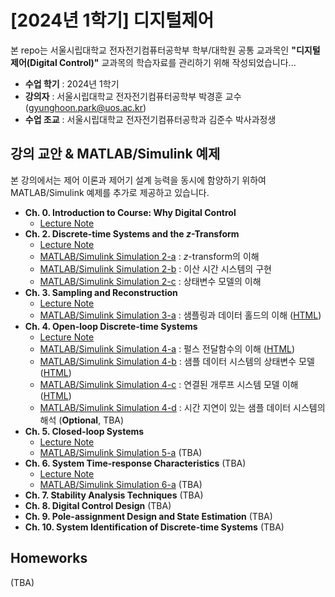 # **[2024년 1학기] 디지털제어**

본 repo는 서울시립대학교 전자전기컴퓨터공학부 학부/대학원 공통 교과목인 **"디지털제어(Digital Control)"** 교과목의 학습자료를 관리하기 위해 작성되었습니다...

- **수업 학기** : 2024년 1학기
- **강의자** : 서울시립대학교 전자전기컴퓨터공학부 박경훈 교수 (gyunghoon.park@uos.ac.kr)
- **수업 조교** : 서울시립대학교 전자전기컴퓨터공학과 김준수 박사과정생

## **강의 교안 \& MATLAB/Simulink 예제**

본 강의에서는 제어 이론과 제어기 설계 능력을 동시에 함양하기 위하여 MATLAB/Simulink 예제를 추가로 제공하고 있습니다.

- **Ch. 0. Introduction to Course: Why Digital Control**
  - [Lecture Note](https://github.com/CDSL-UoS/Course_Digital-Control_2024/blob/main/Lecture_Notes/CH00_Introduction.pdf)
- **Ch. 2. Discrete-time Systems and the $z$-Transform**
  - [Lecture Note](https://github.com/CDSL-UoS/Course_Digital-Control_2024/blob/main/Lecture_Notes/CH02_Discrete-time%20Systems%20and%20z-Transform.pdf)
  - [MATLAB/Simulink Simulation 2-a](https://github.com/CDSL-UoS/Course_Digital-Control_2024/tree/main/MATLAB-Simulink/CH02/2-a) : $z$-transform의 이해
  - [MATLAB/Simulink Simulation 2-b](https://github.com/CDSL-UoS/Course_Digital-Control_2024/tree/main/MATLAB-Simulink/CH02/2-b) : 이산 시간 시스템의 구현
  - [MATLAB/Simulink Simulation 2-c](https://github.com/CDSL-UoS/Course_Digital-Control_2024/tree/main/MATLAB-Simulink/CH02/2-c) : 상태변수 모델의 이해
- **Ch. 3. Sampling and Reconstruction**
  - [Lecture Note](https://github.com/CDSL-UoS/Course_Digital-Control_2024/blob/main/Lecture_Notes/CH03_Sampling%20and%20Reconstruction.pdf)
  - [MATLAB/Simulink Simulation 3-a](https://github.com/CDSL-UoS/Course_Digital-Control_2024/tree/main/MATLAB-Simulink/CH03/3-a) : 샘플링과 데이터 홀드의 이해 ([HTML](/MATLAB-Simulink/CH03/3-a/main.html))
- **Ch. 4. Open-loop Discrete-time Systems**
  - [Lecture Note](https://github.com/CDSL-UoS/Course_Digital-Control_2024/blob/main/Lecture_Notes/CH04_Open-loop%20Discrete-time%20Systems.pdf)
  - [MATLAB/Simulink Simulation 4-a](https://github.com/CDSL-UoS/Course_Digital-Control_2024/tree/main/MATLAB-Simulink/CH04/4-a) : 펄스 전달함수의 이해 ([HTML](/MATLAB-Simulink/CH04/4-a/main.html))
  - [MATLAB/Simulink Simulation 4-b](https://github.com/CDSL-UoS/Course_Digital-Control_2024/tree/main/MATLAB-Simulink/CH04/4-b) : 샘플 데이터 시스템의 상태변수 모델 ([HTML](/MATLAB-Simulink/CH04/4-b/main.html))
  - [MATLAB/Simulink Simulation 4-c](https://github.com/CDSL-UoS/Course_Digital-Control_2024/tree/main/MATLAB-Simulink/CH04/4-c) : 연결된 개루프 시스템 모델 이해 ([HTML](/MATLAB-Simulink/CH04/4-c/main.html))
  - [MATLAB/Simulink Simulation 4-d](https://github.com/CDSL-UoS/Course_Digital-Control_2024/tree/main/MATLAB-Simulink/CH04/4-d) : 시간 지연이 있는 샘플 데이터 시스템의 해석 (**Optional**, TBA)
- **Ch. 5. Closed-loop Systems**
  - [Lecture Note](https://github.com/CDSL-UoS/Course_Digital-Control_2024/blob/main/Lecture_Notes/CH05_Closed-loop%20Systems.pdf)
  - [MATLAB/Simulink Simulation 5-a]() (TBA)
- **Ch. 6. System Time-response Characteristics** (TBA)
  - [Lecture Note](/Lecture_Notes/CH06_System%20Time-response%20Characteristics.pdf)
  - [MATLAB/Simulink Simulation 6-a]() (TBA)
- **Ch. 7. Stability Analysis Techniques** (TBA)
- **Ch. 8. Digital Control Design** (TBA)
- **Ch. 9. Pole-assignment Design and State Estimation** (TBA)
- **Ch. 10. System Identification of Discrete-time Systems** (TBA)

## **Homeworks**

(TBA)